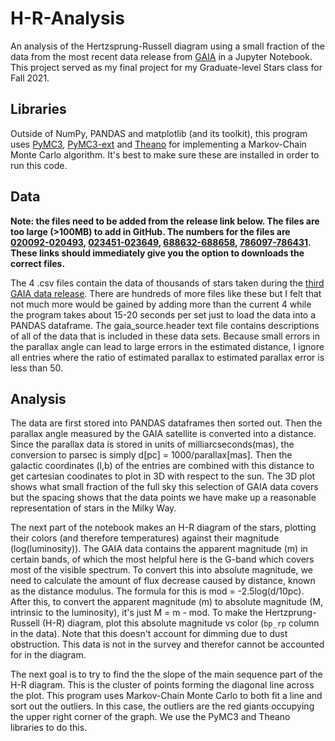 # H-R-Analysis
An analysis of the Hertzsprung-Russell diagram using a small fraction of the data from the most recent data release from [GAIA](https://gea.esac.esa.int/archive/) in a Jupyter Notebook. This project served as my final project for my Graduate-level Stars class for Fall 2021.

## Libraries
Outside of NumPy, PANDAS and matplotlib (and its toolkit), this program uses [PyMC3](https://pypi.org/project/pymc3/), [PyMC3-ext](https://pypi.org/project/pymc3-ext/) and [Theano](https://pypi.org/project/Theano/) for implementing a Markov-Chain Monte Carlo algorithm. It's best to make sure these are installed in order to run this code.

## Data
**Note: the files need to be added from the release link below. The files are too large (>100MB) to add in GitHub. The numbers for the files are [020092-020493](https://cdn.gea.esac.esa.int/Gaia/gedr3/gaia_source/GaiaSource_020092-020493.csv.gz), [023451-023649](https://cdn.gea.esac.esa.int/Gaia/gedr3/gaia_source/GaiaSource_023451-023649.csv.gz), [688632-688658](https://cdn.gea.esac.esa.int/Gaia/gedr3/gaia_source/GaiaSource_688632-688658.csv.gz), [786097-786431](https://cdn.gea.esac.esa.int/Gaia/gedr3/gaia_source/GaiaSource_786097-786431.csv.gz). These links should immediately give you the option to downloads the correct files.**

The 4 .csv files contain the data of thousands of stars taken during the [third GAIA data release](https://cdn.gea.esac.esa.int/Gaia/gedr3/gaia_source/). There are hundreds of more files like these but I felt that not much more would be gained by adding more than the current 4 while the program takes about 15-20 seconds per set just to load the data into a PANDAS dataframe. The gaia_source.header text file contains descriptions of all of the data that is included in these data sets. Because small errors in the parallax angle can lead to large errors in the estimated distance, I ignore all entries where the ratio of estimated parallax to estimated parallax error is less than 50.

## Analysis
The data are first stored into PANDAS dataframes then sorted out. Then the parallax angle measured by the GAIA satellite is converted into a distance. Since the parallax data is stored in units of milliarcseconds(mas), the conversion to parsec is simply d[pc] = 1000/parallax[mas]. Then the galactic coordinates (l,b) of the entries are combined with this distance to get cartesian coodinates to plot in 3D with respect to the sun. The 3D plot shows what small fraction of the full sky this selection of GAIA data covers but the spacing shows that the data points we have make up a reasonable representation of stars in the Milky Way.

The next part of the notebook makes an H-R diagram of the stars, plotting their colors (and therefore temperatures) against their magnitude (log(luminosity)). The GAIA data contains the apparent magnitude (m) in certain bands, of which the most helpful here is the G-band which covers most of the visible spectrum. To convert this into absolute magnitude, we need to calculate the amount of flux decrease caused by distance, known as the distance modulus. The formula for this is mod = -2.5log(d/10pc). After this, to convert the apparent magnitude (m) to absolute magnitude (M, intrinsic to the luminosity), it's just M = m - mod. To make the Hertzprung-Russell (H-R) diagram, plot this absolute magnitude vs color (````bp_rp```` column in the data). Note that this doesn't account for dimming due to dust obstruction. This data is not in the survey and therefor cannot be accounted for in the diagram.

The next goal is to try to find the the slope of the main sequence part of the H-R diagram. This is the cluster of points forming the diagonal line across the plot. This program uses Markov-Chain Monte Carlo to both fit a line and sort out the outliers. In this case, the outliers are the red giants occupying the upper right corner of the graph. We use the PyMC3 and Theano libraries to do this. 